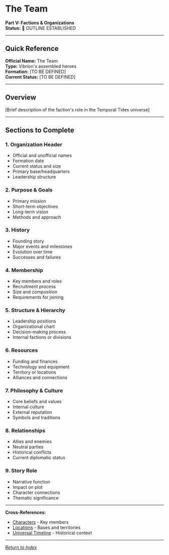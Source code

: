 # The Team

**Part V: Factions & Organizations**  
**Status:** 📝 OUTLINE ESTABLISHED

---

## Quick Reference

**Official Name:** The Team  
**Type:** Vibrion's assembled heroes  
**Formation:** [TO BE DEFINED]  
**Current Status:** [TO BE DEFINED]

---

## Overview

[Brief description of the faction's role in the Temporal Tides universe]

---

## Sections to Complete

### 1. Organization Header
- Official and unofficial names
- Formation date
- Current status and size
- Primary base/headquarters
- Leadership structure

### 2. Purpose & Goals
- Primary mission
- Short-term objectives
- Long-term vision
- Methods and approach

### 3. History
- Founding story
- Major events and milestones
- Evolution over time
- Successes and failures

### 4. Membership
- Key members and roles
- Recruitment process
- Size and composition
- Requirements for joining

### 5. Structure & Hierarchy
- Leadership positions
- Organizational chart
- Decision-making process
- Internal factions or divisions

### 6. Resources
- Funding and finances
- Technology and equipment
- Territory or locations
- Alliances and connections

### 7. Philosophy & Culture
- Core beliefs and values
- Internal culture
- External reputation
- Symbols and traditions

### 8. Relationships
- Allies and enemies
- Neutral parties
- Historical conflicts
- Current diplomatic status

### 9. Story Role
- Narrative function
- Impact on plot
- Character connections
- Thematic significance

---

**Cross-References:**
- [Characters](../../03_Characters/) - Key members
- [Locations](../../04_Locations/) - Bases and territories
- [Universal Timeline](../../02_CivilizationalElements/01_UniversalTimeline.md) - Historical context

---

*[Return to Index](../../00_INDEX.md)*
